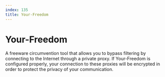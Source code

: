 ```yaml
---
index: 135
title: Your-Freedom
---
```

# Your-Freedom

A freeware circumvention tool that allows you to bypass filtering by connecting to the Internet through a private proxy. If Your-Freedom is configured properly, your connection to these proxies will be encrypted in order to protect the privacy of your communication.